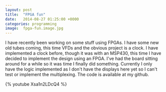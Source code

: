 ```yaml
---
layout: post
title:  "FPGA fun"
date:   2014-08-27 01:25:00 +0000
categories: programming
image:  fpga-fun.image.jpg
---
```

I have recently been working on some stuff using FPGAs. I have some new old tubes coming, this time VFDs and the obvious project is a clock. I have implemented a clock before, though it was with an MSP430, this time I have decided to implement the design using an FPGA. I've had the board sitting around for a while so it was time I finally did something. Currently I only have the logic implemented as I don't have the displays here yet so I can't test or implement the multiplexing. The code is available at my github.

{% youtube Xsa1n2LDcQ4 %}
